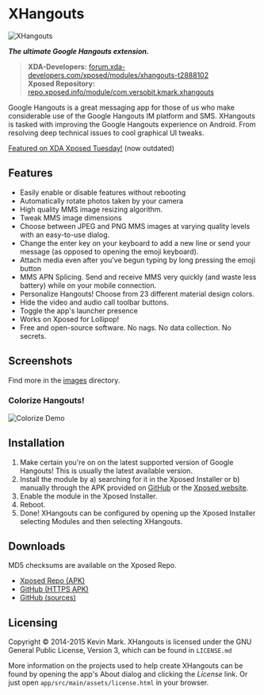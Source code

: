 # XHangouts
![XHangouts](https://raw.githubusercontent.com/kmark/XHangouts/master/app/src/main/res/mipmap-xxhdpi/ic_launcher.png)

***The ultimate Google Hangouts extension.***

> **XDA-Developers:**  [forum.xda-developers.com/xposed/modules/xhangouts-t2888102](http://forum.xda-developers.com/xposed/modules/xhangouts-mms-fixes-google-hangouts-t2888102)  
> **Xposed Repository:** [repo.xposed.info/module/com.versobit.kmark.xhangouts](http://repo.xposed.info/module/com.versobit.kmark.xhangouts)

Google Hangouts is a great messaging app for those of us who make considerable use of the Google
Hangouts IM platform and SMS. XHangouts is tasked with improving the Google Hangouts experience on Android. From resolving deep technical issues to cool graphical UI tweaks.

[Featured on XDA Xposed Tuesday!](https://www.youtube.com/watch?v=U_tBQSaY1Ts) (now outdated)

## Features
* Easily enable or disable features without rebooting
* Automatically rotate photos taken by your camera
* High quality MMS image resizing algorithm.
* Tweak MMS image dimensions
* Choose between JPEG and PNG MMS images at varying quality levels with an easy-to-use dialog.
* Change the enter key on your keyboard to add a new line or send your message (as opposed to opening the emoji keyboard).
* Attach media even after you've begun typing by long pressing the emoji button
* MMS APN Splicing. Send and receive MMS very quickly (and waste less battery) while on your mobile connection.
* Personalize Hangouts! Choose from 23 different material design colors.
* Hide the video and audio call toolbar buttons.
* Toggle the app's launcher presence
* Works on Xposed for Lollipop!
* Free and open-source software. No nags. No data collection. No secrets.

## Screenshots
Find more in the [images](https://github.com/kmark/XHangouts/tree/master/images) directory.

### Colorize Hangouts!
![Colorize Demo](https://raw.githubusercontent.com/kmark/XHangouts/master/images/ColorizeAnim.gif)

## Installation
1. Make certain you're on on the latest supported version of Google Hangouts! This is usually the latest available version.
2. Install the module by a) searching for it in the Xposed Installer or b) manually through the APK provided on [GitHub](https://github.com/kmark/XHangouts/releases) or the [Xposed website](http://repo.xposed.info/module/com.versobit.kmark.xhangouts).
3. Enable the module in the Xposed Installer.
4. Reboot.
5. Done! XHangouts can be configured by opening up the Xposed Installer selecting Modules and then selecting XHangouts.

## Downloads
MD5 checksums are available on the Xposed Repo.

* [Xposed Repo (APK)](http://repo.xposed.info/module/com.versobit.kmark.xhangouts)
* [GitHub (HTTPS APK)](https://github.com/kmark/XHangouts/releases)
* [GitHub (sources)](https://github.com/kmark/XHangouts)

## Licensing
Copyright &copy; 2014-2015 Kevin Mark. XHangouts is licensed under the GNU General Public License, Version 3, which can
be found in `LICENSE.md`

More information on the projects used to help create XHangouts can be found by opening the app's About dialog and clicking the *License* link. Or just open `app/src/main/assets/license.html` in your browser.